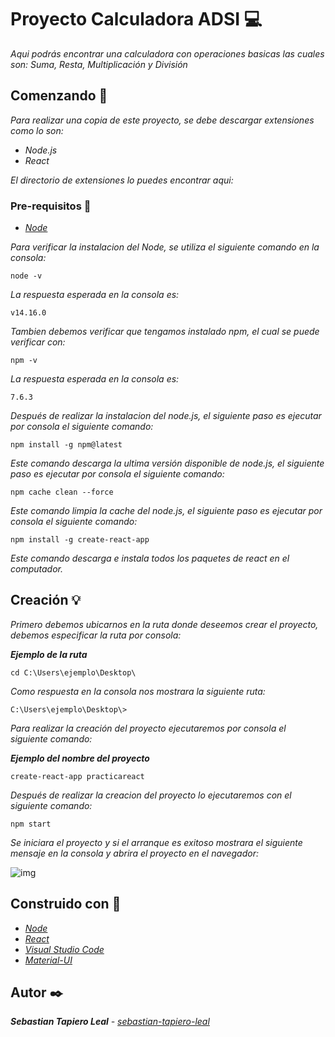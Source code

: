 # Proyecto Calculadora ADSI :computer:

_Aqui podrás encontrar una calculadora con operaciones basicas las cuales son: Suma, Resta, Multiplicación y División_

## Comenzando :open_file_folder:

_Para realizar una copia de este proyecto, se debe descargar extensiones como lo son:_

* _Node.js_
* _React_

_El directorio de extensiones lo puedes encontrar aqui:_

### Pre-requisitos :scroll:

* _[Node](https://nodejs.org/es/)_

_Para verificar la instalacion del Node, se utiliza el siguiente comando en la consola:_
```
node -v
```
_La respuesta esperada en la consola es:_
```
v14.16.0
```
_Tambien debemos verificar que tengamos instalado npm, el cual se puede verificar con:_
```
npm -v
```
_La respuesta esperada en la consola es:_
```
7.6.3
```
_Después de realizar la instalacion del node.js, el siguiente paso es ejecutar por consola el siguiente comando:_
```
npm install -g npm@latest
```
_Este comando descarga la ultima versión disponible de node.js, el siguiente paso es ejecutar por consola el siguiente comando:_
```
npm cache clean --force
```
_Este comando limpia la cache del node.js, el siguiente paso es ejecutar por consola el siguiente comando:_
```
npm install -g create-react-app
```
_Este comando descarga e instala todos los paquetes de react en el computador._

## Creación :bulb:

_Primero debemos ubicarnos en la ruta donde deseemos crear el proyecto, debemos especificar la ruta por consola:_

_**Ejemplo de la ruta**_
```
cd C:\Users\ejemplo\Desktop\
```
_Como respuesta en la consola nos mostrara la siguiente ruta:_
```
C:\Users\ejemplo\Desktop\>
```
_Para realizar la creación del proyecto ejecutaremos por consola el siguiente comando:_

_**Ejemplo del nombre del proyecto**_
```
create-react-app practicareact
```
_Después de realizar la creacion del proyecto lo ejecutaremos con el siguiente comando:_
```
npm start
```
_Se iniciara el proyecto y si el arranque es exitoso mostrara el siguiente mensaje en la consola y abrira el proyecto en el navegador:_

![img](https://miro.medium.com/max/1136/1*AMI3Jk_efWdyDfGlFAFEPQ.png)

## Construido con :hammer:

* _[Node](https://nodejs.org/es/)_
* _[React](https://es.reactjs.org/)_
* _[Visual Studio Code](https://code.visualstudio.com/)_
* _[Material-UI](https://material-ui.com/)_

## Autor :black_nib:

_**Sebastian Tapiero Leal** - [sebastian-tapiero-leal](https://github.com/sebastian-tapiero-leal)_